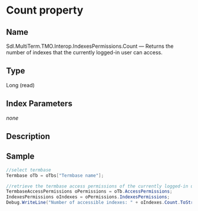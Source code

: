 #  Count property

## Name

Sdl.MultiTerm.TMO.Interop.IndexesPermissions.Count —          Returns the number of indexes that the currently logged-in user can access.

## Type

Long
(read)

## Index Parameters
*none*


## Description

## Sample


```cs
//select termbase
Termbase oTb = oTbs["Termbase name"];

//retrieve the termbase access permissions of the currently logged-in user
TermbaseAccessPermissions oPermissions = oTb.AccessPermissions;
IndexesPermissions oIndexes = oPermissions.IndexesPermissions;
Debug.WriteLine("Number of accessible indexes: " + oIndexes.Count.ToString());
```

